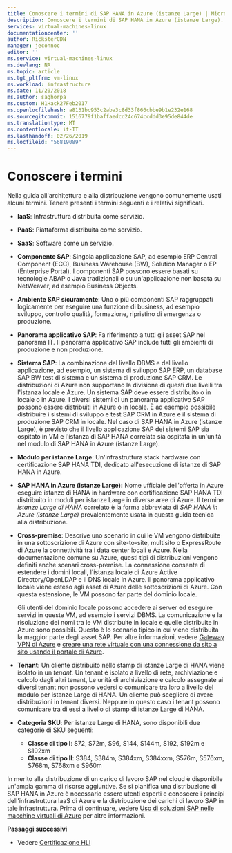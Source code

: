 ```yaml
---
title: Conoscere i termini di SAP HANA in Azure (istanze Large) | Microsoft Docs
description: Conoscere i termini di SAP HANA in Azure (istanze Large).
services: virtual-machines-linux
documentationcenter: ''
author: RicksterCDN
manager: jeconnoc
editor: ''
ms.service: virtual-machines-linux
ms.devlang: NA
ms.topic: article
ms.tgt_pltfrm: vm-linux
ms.workload: infrastructure
ms.date: 11/20/2018
ms.author: saghorpa
ms.custom: H1Hack27Feb2017
ms.openlocfilehash: a8131bc953c2aba3c8d33f866cbbe9b1e232e168
ms.sourcegitcommit: 1516779f1baffaedcd24c674ccddd3e95de844de
ms.translationtype: MT
ms.contentlocale: it-IT
ms.lasthandoff: 02/26/2019
ms.locfileid: "56819089"
---
```

# <a name="know-the-terms"></a>Conoscere i termini

Nella guida all'architettura e alla distribuzione vengono comunemente usati alcuni termini. Tenere presenti i termini seguenti e i relativi significati.

- **IaaS**: Infrastruttura distribuita come servizio.
- **PaaS**: Piattaforma distribuita come servizio.
- **SaaS**: Software come un servizio.
- **Componente SAP**: Singola applicazione SAP, ad esempio ERP Central Component (ECC), Business Warehouse (BW), Solution Manager o EP (Enterprise Portal). I componenti SAP possono essere basati su tecnologie ABAP o Java tradizionali o su un'applicazione non basata su NetWeaver, ad esempio Business Objects.
- **Ambiente SAP sicuramente**: Uno o più componenti SAP raggruppati logicamente per eseguire una funzione di business, ad esempio sviluppo, controllo qualità, formazione, ripristino di emergenza o produzione.
- **Panorama applicativo SAP**: Fa riferimento a tutti gli asset SAP nel panorama IT. Il panorama applicativo SAP include tutti gli ambienti di produzione e non produzione.
- **Sistema SAP**: La combinazione del livello DBMS e del livello applicazione, ad esempio, un sistema di sviluppo SAP ERP, un database SAP BW test di sistema e un sistema di produzione SAP CRM. Le distribuzioni di Azure non supportano la divisione di questi due livelli tra l'istanza locale e Azure. Un sistema SAP deve essere distribuito o in locale o in Azure. I diversi sistemi di un panorama applicativo SAP possono essere distribuiti in Azure o in locale. È ad esempio possibile distribuire i sistemi di sviluppo e test SAP CRM in Azure e il sistema di produzione SAP CRM in locale. Nel caso di SAP HANA in Azure (istanze Large), è previsto che il livello applicazione SAP dei sistemi SAP sia ospitato in VM e l'istanza di SAP HANA correlata sia ospitata in un'unità nel modulo di SAP HANA in Azure (istanze Large).
- **Modulo per istanze Large**: Un'infrastruttura stack hardware con certificazione SAP HANA TDI, dedicato all'esecuzione di istanze di SAP HANA in Azure.
- **SAP HANA in Azure (istanze Large):** Nome ufficiale dell'offerta in Azure eseguire istanze di HANA in hardware con certificazione SAP HANA TDI distribuito in moduli per istanze Large in diverse aree di Azure. Il termine *istanze Large di HANA* correlato è la forma abbreviata di *SAP HANA in Azure (istanze Large)* prevalentemente usata in questa guida tecnica alla distribuzione.
- **Cross-premise**: Descrive uno scenario in cui le VM vengono distribuite in una sottoscrizione di Azure con site-to-site, multisito o ExpressRoute di Azure la connettività tra i data center locali e Azure. Nella documentazione comune su Azure, questi tipi di distribuzioni vengono definiti anche scenari cross-premise. La connessione consente di estendere i domini locali, l'istanza locale di Azure Active Directory/OpenLDAP e il DNS locale in Azure. Il panorama applicativo locale viene esteso agli asset di Azure delle sottoscrizioni di Azure. Con questa estensione, le VM possono far parte del dominio locale. 

   Gli utenti del dominio locale possono accedere ai server ed eseguire servizi in queste VM, ad esempio i servizi DBMS. La comunicazione e la risoluzione dei nomi tra le VM distribuite in locale e quelle distribuite in Azure sono possibili. Questo è lo scenario tipico in cui viene distribuita la maggior parte degli asset SAP. Per altre informazioni, vedere [Gateway VPN di Azure](../../../vpn-gateway/vpn-gateway-about-vpngateways.md?toc=%2fazure%2fvirtual-machines%2flinux%2ftoc.json) e [creare una rete virtuale con una connessione da sito a sito usando il portale di Azure](../../../vpn-gateway/vpn-gateway-howto-site-to-site-resource-manager-portal.md?toc=%2fazure%2fvirtual-machines%2flinux%2ftoc.json).
- **Tenant**: Un cliente distribuito nello stamp di istanze Large di HANA viene isolato in un *tenant.* Un tenant è isolato a livello di rete, archiviazione e calcolo dagli altri tenant, Le unità di archiviazione e calcolo assegnate ai diversi tenant non possono vedersi o comunicare tra loro a livello del modulo per istanze Large di HANA. Un cliente può scegliere di avere distribuzioni in tenant diversi. Neppure in questo caso i tenant possono comunicare tra di essi a livello di stamp di istanze Large di HANA.
- **Categoria SKU**: Per istanze Large di HANA, sono disponibili due categorie di SKU seguenti:
    - **Classe di tipo I**: S72, S72m, S96, S144, S144m, S192, S192m e S192xm
    - **Classe di tipo II**: S384, S384m, S384xm, S384xxm, S576m, S576xm, S768m, S768xm e S960m


In merito alla distribuzione di un carico di lavoro SAP nel cloud è disponibile un'ampia gamma di risorse aggiuntive. Se si pianifica una distribuzione di SAP HANA in Azure è necessario essere utenti esperti e conoscere i principi dell'infrastruttura IaaS di Azure e la distribuzione dei carichi di lavoro SAP in tale infrastruttura. Prima di continuare, vedere [Uso di soluzioni SAP nelle macchine virtuali di Azure](get-started.md?toc=%2fazure%2fvirtual-machines%2flinux%2ftoc.json) per altre informazioni. 

**Passaggi successivi**
- Vedere [Certificazione HLI](hana-certification.md)